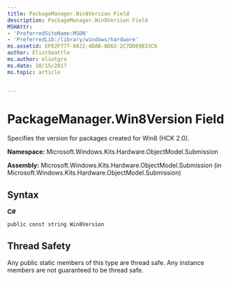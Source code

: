 ```yaml
---
title: PackageManager.Win8Version Field
description: PackageManager.Win8Version Field
MSHAttr:
- 'PreferredSiteName:MSDN'
- 'PreferredLib:/library/windows/hardware'
ms.assetid: EF62F777-8822-4DAB-8D62-2C7DD69B33C6
author: EliotSeattle
ms.author: eliotgra
ms.date: 10/15/2017
ms.topic: article


---
```


# PackageManager.Win8Version Field


Specifies the version for packages created for Win8 (HCK 2.0).

**Namespace:** Microsoft.Windows.Kits.Hardware.ObjectModel.Submission

**Assembly:** Microsoft.Windows.Kits.Hardware.ObjectModel.Submission (in Microsoft.Windows.Kits.Hardware.ObjectModel.Submission)

## <span id="Syntax"></span><span id="syntax"></span><span id="SYNTAX"></span>Syntax


**C#**

`public const string Win8Version`

## <span id="Thread_Safety"></span><span id="thread_safety"></span><span id="THREAD_SAFETY"></span>Thread Safety


Any public static members of this type are thread safe. Any instance members are not guaranteed to be thread safe.

 

 






